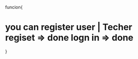 <!--  -->

funcion{

you can register user | Techer
regiset   =>  done 
logn in    =>  done 
===================================





}